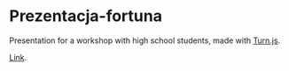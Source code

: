 # Prezentacja-fortuna

Presentation for a workshop with high school students, made with <a href="http://www.turnjs.com/" target="_blank">Turn.js</a>.

<a href="https://johnniego.github.io/prezentacja-fortuna/samples/steve-jobs/" target="_blank">Link</a>.

